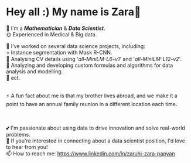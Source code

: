 # Hey all :) My name is Zara👋

🌱  I'm a **_Mathematician_** & **_Data Scientist_**.<br>
🌞  Experienced in Medical & Big data. <br>

&#x1F34E; I've worked on several data science projects, including: <br>
  	&#10209; Instance segmentation with Mask R-CNN. <br>
  &#x1F538; Analysing CV details using '_all-MiniLM-L6-v1_' and '_all-MiniLM-L12-v2_'. <br>
  &#x1F538; Analyzing and developing custom formulas and algorithms for data analysis and modelling.  <br>
  &#x1F538; ect.<br><br>


⚡ A fun fact about me is that my brother lives abroad, and we make it a point to have an annual family reunion in a different location each time.

<br><br>
💕  I'm passionate about using data to drive innovation and solve real-world problems. <br>
🍓  If you're interested in connecting about a data scientist position, I'd love to hear from you! <br>
📫  How to reach me: https://www.linkedin.com/in/zaruhi-zara-papyan
